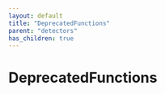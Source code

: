 ```yaml
---
layout: default
title: "DeprecatedFunctions"
parent: "detectors"
has_children: true
---
```

# DeprecatedFunctions
